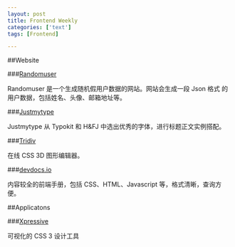 ```yaml
---
layout: post
title: Frontend Weekly
categories: ['text']
tags: [Frontend]

---
```

##Website

###[Randomuser](http://randomuser.me)

Randomuser 是一个生成随机假用户数据的网站。网站会生成一段 Json 格式
的用户数据，包括姓名、头像、邮箱地址等。

###[Justmytype](http://justmytype.co)  

Justmytype 从 Typokit 和 H&FJ 中选出优秀的字体，进行标题正文实例搭配。

###[Tridiv](http://tridiv.com)  

在线 CSS 3D 图形编辑器。

###[devdocs.io](http://devdocs.io)  

内容较全的前端手册，包括 CSS、HTML、Javascript 等，格式清晰，查询方便。

##Applicatons

###[Xpressive](http://xpressive.org)  

可视化的 CSS 3 设计工具